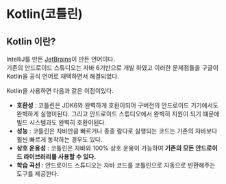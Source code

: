 # Kotlin(코틀린)


## Kotlin 이란?

IntelliJ를 만든 [JetBrains](https://www.jetbrains.com)이 만든 언어이다.  
기존의 안드로이드 스튜디오는 자바 6기반으로 개발 하였고 이러한 문제점들을 구글이 Kotlin을 공식 언어로 채택하면서 해결되었다.  

Kotlin을 사용하면 다음과 같은 이점이있다.  

- **호환성** : 코틀린은 JDK6와 완벽하게 호환이되어 구버전의 안드로이드 기기에서도 완벽하게 실행이된다. 그리고 안드로이드 스튜디오에서 완벽히 지원이 되기 떄문에 빌드 시스템과도 완벽히 호환이된다.  
- **성능** : 코틀린은 자바만큼 빠르거나 종종 람다로 실행되는 코드는 기존의 자바보다 훨씬 빠르게 동작하는 경우도 있다.  
- **상호 운용성** : 코틀린은 자바와 100% 상호 운용이 가능하여 **기존의 모든 안드로이드 라이브러리를 사용할 수 있다.**  
- **학습 곡선** : 안드로이드 스튜디오는 자바 코드를 코틀린으로 자동으로 뱐환해주는 도구를 제공한다.  


